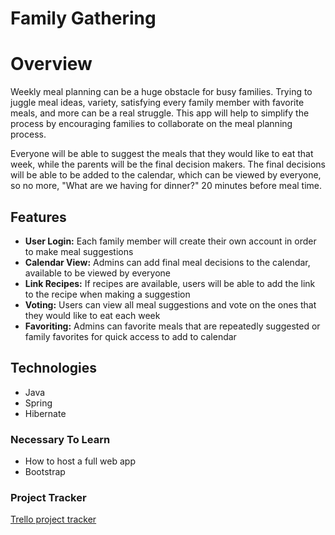 # Family Gathering

# Overview

Weekly meal planning can be a huge obstacle for busy families. Trying to juggle meal ideas, variety, satisfying every family member with favorite meals, and more can be a real struggle. This app will help to simplify the process by encouraging families to collaborate on the meal planning process. 

Everyone will be able to suggest the meals that they would like to eat that week, while the parents will be the final decision makers. The final decisions will be able to be added to the calendar, which can be viewed by everyone, so no more, "What are we having for dinner?" 20 minutes before meal time. 

## Features

* **User Login:** Each family member will create their own account in order to make meal suggestions
* **Calendar View:** Admins can add final meal decisions to the calendar, available to be viewed by everyone
* **Link Recipes:** If recipes are available, users will be able to add the link to the recipe when making a suggestion
* **Voting:** Users can view all meal suggestions and vote on the ones that they would like to eat each week
* **Favoriting:** Admins can favorite meals that are repeatedly suggested or family favorites for quick access to add to calendar

## Technologies

* Java
* Spring
* Hibernate

### Necessary To Learn

* How to host a full web app
* Bootstrap

### Project Tracker

[Trello project tracker](https://trello.com/b/I8vXm8is)

